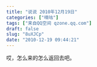 ```yaml
---
title: "说说 2010年12月19日"
categories: ["嘀咕"]
tags: ["来自QQ空间 qzone.qq.com"]
draft: false
slug: "8uXJCp"
date: "2010-12-19 09:44:21"
---
```


哎，怎么来的怎么返回去吧。
